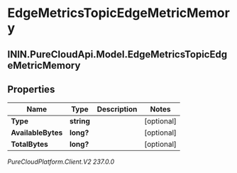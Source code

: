 # EdgeMetricsTopicEdgeMetricMemory

## ININ.PureCloudApi.Model.EdgeMetricsTopicEdgeMetricMemory

## Properties

|Name | Type | Description | Notes|
|------------ | ------------- | ------------- | -------------|
| **Type** | **string** |  | [optional] |
| **AvailableBytes** | **long?** |  | [optional] |
| **TotalBytes** | **long?** |  | [optional] |



_PureCloudPlatform.Client.V2 237.0.0_
